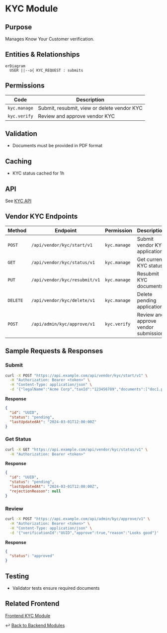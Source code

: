 # KYC Module

## Purpose
Manages Know Your Customer verification.

## Entities & Relationships
```mermaid
erDiagram
  USER ||--o{ KYC_REQUEST : submits
```

## Permissions
| Code | Description |
|------|-------------|
| `kyc.manage` | Submit, resubmit, view or delete vendor KYC |
| `kyc.verify` | Review and approve vendor KYC |

## Validation
- Documents must be provided in PDF format

## Caching
- KYC status cached for 1h

## API
See [KYC API](../api/kyc.md)

## Vendor KYC Endpoints
| Method | Endpoint | Permission | Description |
|--------|----------|------------|-------------|
| `POST` | `/api/vendor/kyc/start/v1` | `kyc.manage` | Submit vendor KYC application |
| `GET` | `/api/vendor/kyc/status/v1` | `kyc.manage` | Get current KYC status |
| `PUT` | `/api/vendor/kyc/resubmit/v1` | `kyc.manage` | Resubmit KYC documents |
| `DELETE` | `/api/vendor/kyc/delete/v1` | `kyc.manage` | Delete pending application |
| `POST` | `/api/admin/kyc/approve/v1` | `kyc.verify` | Review and approve vendor submission |

## Sample Requests & Responses

### Submit
```bash
curl -X POST "https://api.example.com/api/vendor/kyc/start/v1" \
  -H "Authorization: Bearer <token>" \
  -H "Content-Type: application/json" \
  -d '{"legalName":"Acme Corp","taxId":"123456789","documents":["doc1.pdf"]}'
```
**Response**
```json
{
  "id": "UUID",
  "status": "pending",
  "lastUpdatedAt": "2024-03-01T12:00:00Z"
}
```

### Get Status
```bash
curl -X GET "https://api.example.com/api/vendor/kyc/status/v1" \
  -H "Authorization: Bearer <token>"
```
**Response**
```json
{
  "id": "UUID",
  "status": "pending",
  "lastUpdatedAt": "2024-03-01T12:00:00Z",
  "rejectionReason": null
}
```

### Review
```bash
curl -X POST "https://api.example.com/api/admin/kyc/approve/v1" \
  -H "Authorization: Bearer <token>" \
  -H "Content-Type: application/json" \
  -d '{"verificationId":"UUID","approve":true,"reason":"Looks good"}'
```
**Response**
```json
{
  "status": "approved"
}
```

## Testing
- Validator tests ensure required documents

## Related Frontend
[Frontend KYC Module](../../frontend/modules/kyc.md)

↩ [Back to Backend Modules](./_index.md)
